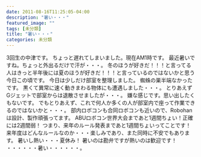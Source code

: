 ```yaml
---
date: 2011-08-16T11:25:05-04:00
description: "暑い・・・"
featured_image: ""
tags: [未分類]
title: "暑い・・・"
categories: 未分類
---
```


3回生の中津です。
ちょっと遅れてしまいました。現在AM1時です。
最近暑いですね。ちょっと外出るだけで汗が・・・。
冬のほうが好きだ！！！と言ってる人はきっと半年後には夏のほうが好きだ！！！と言っているのではないかと思う今日この頃です。
今日は少しだけ部室を整理しました。
蜘蛛の巣半端なかったです。
黒くて異常に速く動きまわる物体にも遭遇しました・・・。
とりあえずGジェットで部室からは退散させましたが・・・。
嫌な感じです。思い出したくもないです。
でもとりあえず、これで何人か多くの人が部室内で座って作業できるのではないかと・・・。
部内ロボコンも合同ロボコンも近いので、Robohanは設計、製作頑張ってます。
ABUロボコン世界大会まであと1週間ちょい！正確には2週間弱！
つまり、来年のルール発表まであと1週間ちょいってことです！
来年度はどんなルールなのか・・・楽しみであり、また同時に不安でもあります。
暑いし熱い・・・夏休み！
暑いのは勘弁ですが熱いのは歓迎です！
・・・・・・暑い・・・・・・。
